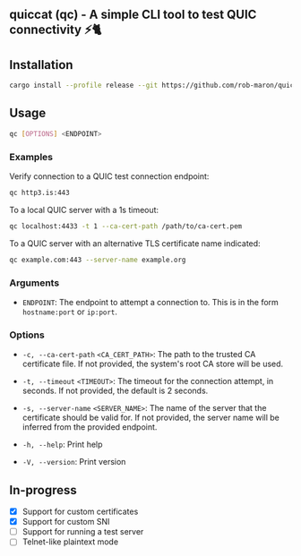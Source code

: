 ## quiccat (qc) - A simple CLI tool to test QUIC connectivity ⚡🐈

## Installation
```bash
cargo install --profile release --git https://github.com/rob-maron/quiccat
```

## Usage
```bash
qc [OPTIONS] <ENDPOINT>
```

### Examples
Verify connection to a QUIC test connection endpoint:
```bash
qc http3.is:443
```

To a local QUIC server with a 1s timeout:
```bash
qc localhost:4433 -t 1 --ca-cert-path /path/to/ca-cert.pem
```

To a QUIC server with an alternative TLS certificate name indicated:
```bash
qc example.com:443 --server-name example.org
```

### Arguments
  - `ENDPOINT`: The endpoint to attempt a connection to. This is in the form `hostname:port` or `ip:port`.

### Options
  - `-c, --ca-cert-path` `<CA_CERT_PATH>`: The path to the trusted CA certificate file. If not provided, the system's root CA store will be used.

  - `-t, --timeout` `<TIMEOUT>`: The timeout for the connection attempt, in seconds. If not provided, the default is 2 seconds.

  - `-s, --server-name` `<SERVER_NAME>`: The name of the server that the certificate should be valid for. If not provided, the server name will be inferred from the provided endpoint.
  
  - `-h, --help`: Print help

  - `-V, --version`: Print version


## In-progress
- [x] Support for custom certificates
- [x] Support for custom SNI
- [ ] Support for running a test server
- [ ] Telnet-like plaintext mode
